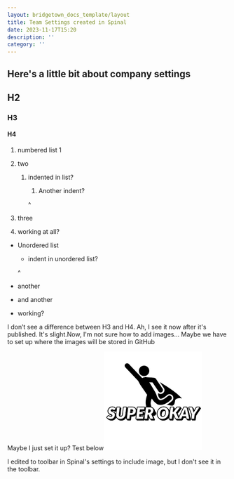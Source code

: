```yaml
---
layout: bridgetown_docs_template/layout
title: Team Settings created in Spinal
date: 2023-11-17T15:20
description: ''
category: ''
---
```


## Here\'s a little bit about company settings

## H2

### H3

#### H4

1.  numbered list 1

2.  two
    
    1.  indented in list?
        
        1.  Another indent?
        
        ^

3.  three

4.  working at all?

* Unordered list
  
  * indent in unordered list?
  
  ^

* another

* and another

* working?

I don’t see a difference between H3 and H4. Ah, I see it now after it\'s published. It\'s slight.Now, I\'m not sure how to add images… Maybe we have to set up where the images will be stored in GitHub

Maybe I just set it up? Test below![Super Okay AV](src/images/Super%20Okay%20logo.png)

I edited to toolbar in Spinal\'s settings to include image, but I don\'t see it in the toolbar.

####
